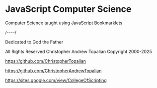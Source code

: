 # JavaScript Computer Science

Computer Science taught using JavaScript Bookmarklets

/*----*/

Dedicated to God the Father

All Rights Reserved Christopher Andrew Topalian Copyright 2000-2025

https://github.com/ChristopherTopalian

https://github.com/ChristopherAndrewTopalian

https://sites.google.com/view/CollegeOfScripting

